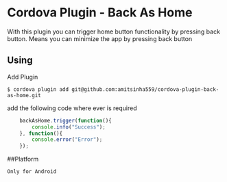# Cordova Plugin - Back As Home

With this plugin you can trigger home button functionality by pressing back button. Means you can minimize the app by pressing back button

## Using
Add Plugin

    $ cordova plugin add git@github.com:amitsinha559/cordova-plugin-back-as-home.git

add the following code where ever is required

```js
    backAsHome.trigger(function(){
        console.info("Success");
    }, function(){
        console.error("Error");
    });
```

##Platform

    Only for Android

